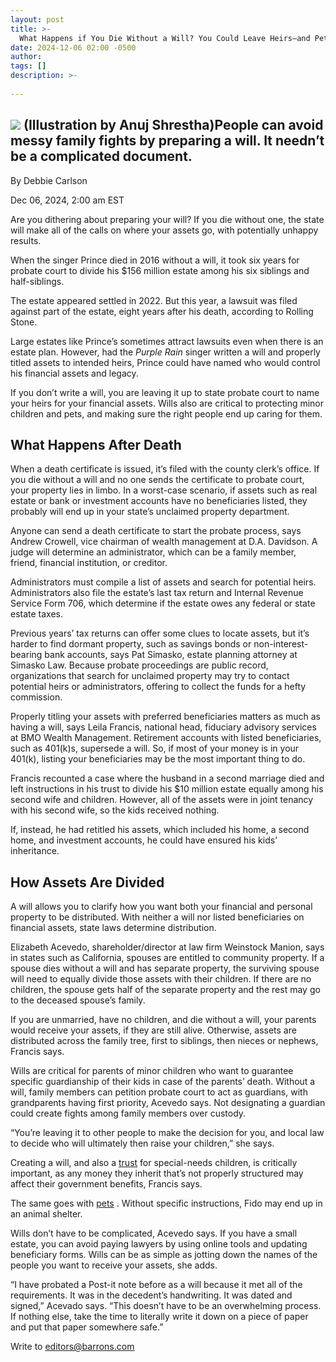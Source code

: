 ```yaml
---
layout: post
title: >-
  What Happens if You Die Without a Will? You Could Leave Heirs—and Pets—With Even More Grief.
date: 2024-12-06 02:00 -0500
author: 
tags: []
description: >-
  
---
```

![](https://images.barrons.com/im-48942875?width=940&height=626) (Illustration by Anuj Shrestha)People can avoid messy family fights by preparing a will. It needn’t be a complicated document.
-----------------------------------------------------------------------------------------------

By Debbie Carlson

Dec 06, 2024, 2:00 am EST

Are you dithering about preparing your will? If you die without one, the state will make all of the calls on where your assets go, with potentially unhappy results.

When the singer Prince died in 2016 without a will, it took six years for probate court to divide his \$156 million estate among his six siblings and half-siblings.

The estate appeared settled in 2022. But this year, a lawsuit was filed against part of the estate, eight years after his death, according to Rolling Stone.

Large estates like Prince’s sometimes attract lawsuits even when there is an estate plan. However, had the *Purple Rain* singer written a will and properly titled assets to intended heirs, Prince could have named who would control his financial assets and legacy.

If you don’t write a will, you are leaving it up to state probate court to name your heirs for your financial assets. Wills also are critical to protecting minor children and pets, and making sure the right people end up caring for them.

What Happens After Death
------------------------

When a death certificate is issued, it’s filed with the county clerk’s office. If you die without a will and no one sends the certificate to probate court, your property lies in limbo. In a worst-case scenario, if assets such as real estate or bank or investment accounts have no beneficiaries listed, they probably will end up in your state’s unclaimed property department.

Anyone can send a death certificate to start the probate process, says Andrew Crowell, vice chairman of wealth management at D.A. Davidson. A judge will determine an administrator, which can be a family member, friend, financial institution, or creditor.

Administrators must compile a list of assets and search for potential heirs. Administrators also file the estate’s last tax return and Internal Revenue Service Form 706, which determine if the estate owes any federal or state estate taxes.

Previous years’ tax returns can offer some clues to locate assets, but it’s harder to find dormant property, such as savings bonds or non-interest-bearing bank accounts, says Pat Simasko, estate planning attorney at Simasko Law. Because probate proceedings are public record, organizations that search for unclaimed property may try to contact potential heirs or administrators, offering to collect the funds for a hefty commission.

Properly titling your assets with preferred beneficiaries matters as much as having a will, says Leila Francis, national head, fiduciary advisory services at BMO Wealth Management. Retirement accounts with listed beneficiaries, such as 401(k)s, supersede a will. So, if most of your money is in your 401(k), listing your beneficiaries may be the most important thing to do.

Francis recounted a case where the husband in a second marriage died and left instructions in his trust to divide his \$10 million estate equally among his second wife and children. However, all of the assets were in joint tenancy with his second wife, so the kids received nothing.

If, instead, he had retitled his assets, which included his home, a second home, and investment accounts, he could have ensured his kids’ inheritance.

How Assets Are Divided
----------------------

A will allows you to clarify how you want both your financial and personal property to be distributed. With neither a will nor listed beneficiaries on financial assets, state laws determine distribution.

Elizabeth Acevedo, shareholder/director at law firm Weinstock Manion, says in states such as California, spouses are entitled to community property. If a spouse dies without a will and has separate property, the surviving spouse will need to equally divide those assets with their children. If there are no children, the spouse gets half of the separate property and the rest may go to the deceased spouse’s family.

If you are unmarried, have no children, and die without a will, your parents would receive your assets, if they are still alive. Otherwise, assets are distributed across the family tree, first to siblings, then nieces or nephews, Francis says.

Wills are critical for parents of minor children who want to guarantee specific guardianship of their kids in case of the parents’ death. Without a will, family members can petition probate court to act as guardians, with grandparents having first priority, Acevedo says. Not designating a guardian could create fights among family members over custody.

“You’re leaving it to other people to make the decision for you, and local law to decide who will ultimately then raise your children,” she says.

Creating a will, and also a [trust](https://www.barrons.com/articles/special-needs-children-benefits-trust-0e42672a?mod=article_inline) for special-needs children, is critically important, as any money they inherit that’s not properly structured may affect their government benefits, Francis says.

The same goes with [pets](https://www.barrons.com/articles/pet-estate-planning-7a0e57e1?mod=article_inline) . Without specific instructions, Fido may end up in an animal shelter.

Wills don’t have to be complicated, Acevedo says. If you have a small estate, you can avoid paying lawyers by using online tools and updating beneficiary forms. Wills can be as simple as jotting down the names of the people you want to receive your assets, she adds.

“I have probated a Post-it note before as a will because it met all of the requirements. It was in the decedent’s handwriting. It was dated and signed,” Acevado says. “This doesn’t have to be an overwhelming process. If nothing else, take the time to literally write it down on a piece of paper and put that paper somewhere safe.”

Write to [editors@barrons.com](mailto:editors@barrons.com)

